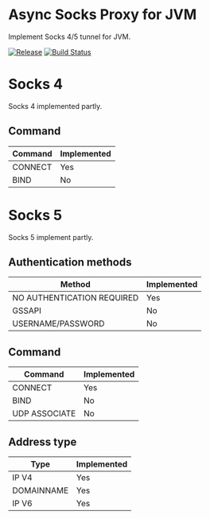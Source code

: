 # Async Socks Proxy for JVM

Implement Socks 4/5 tunnel for JVM.

[![Release](https://jitpack.io/v/c0va23/asyncSocksProxy.svg)](https://jitpack.io/#c0va23/asyncSocksProxy)
[![Build Status](https://travis-ci.org/c0va23/asyncSocksProxy.svg?branch=master)](https://travis-ci.org/c0va23/asyncSocksProxy)

# Socks 4

Socks 4 implemented partly.

## Command

| Command  | Implemented   |
|----------|---------------|
| CONNECT  | Yes           |
| BIND     | No            |

# Socks 5

Socks 5 implement partly.

## Authentication methods

| Method                      | Implemented   |
|-----------------------------|---------------|
| NO AUTHENTICATION REQUIRED  | Yes           |
| GSSAPI                      | No            |
| USERNAME/PASSWORD           | No            |

## Command

| Command       | Implemented |
|---------------|-------------|
| CONNECT       | Yes         |
| BIND          | No          |
| UDP ASSOCIATE | No          |

## Address type

| Type       | Implemented  |
|------------|--------------|
| IP V4      | Yes          |
| DOMAINNAME | Yes          |
| IP V6      | Yes          |
